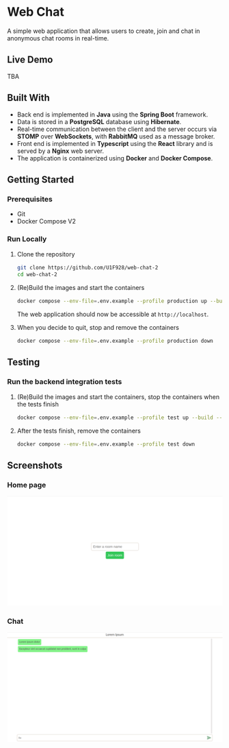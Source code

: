 # Web Chat 
 
A simple web application that allows users to create, join and chat in anonymous chat rooms in real-time. 
 
## Live Demo 

TBA 

## Built With

* Back end is implemented in **Java** using the **Spring Boot** framework.
* Data is stored in a **PostgreSQL** database using **Hibernate**.
* Real-time communication between the client and the server occurs via **STOMP** over **WebSockets**, with **RabbitMQ** used as a message broker.
* Front end is implemented in **Typescript** using the **React** library and is served by a **Nginx** web server.
* The application is containerized using **Docker** and **Docker Compose**.

## Getting Started 
 
### Prerequisites 
 
* Git
* Docker Compose V2
 
### Run Locally 

1. Clone the repository

    ```bash
    git clone https://github.com/U1F928/web-chat-2
    cd web-chat-2
    ```

2. (Re)Build the images and start the containers
    ```bash
    docker compose --env-file=.env.example --profile production up --build --detach 
    ```
    
    The web application should now be accessible at `http://localhost`.

3. When you decide to quit, stop and remove the containers
    ```bash
    docker compose --env-file=.env.example --profile production down
    ```


## Testing

### Run the backend integration tests

1. (Re)Build the images and start the containers, stop the containers when the tests finish
    ```bash
    docker compose --env-file=.env.example --profile test up --build --abort-on-container-exit 
    ```

2. After the tests finish, remove the containers
    ```bash
    docker compose --env-file=.env.example --profile test down
    ```
## Screenshots

### Home page
![Home page screenshot](.readme-screenshots/home-page.png)

### Chat
![Chat screenshot](.readme-screenshots/chat-page.png)